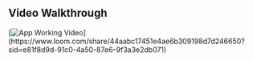 ## Video Walkthrough

[![App Working Video]([https://img.youtube.com/vi/dQw4w9WgXcQ/0.jpg](https://www.loom.com/share/44aabc17451e4ae6b309198d7d246650?sid=e81f8d9d-91c0-4a50-87e6-9f3a3e2db071))](https://www.loom.com/share/44aabc17451e4ae6b309198d7d246650?sid=e81f8d9d-91c0-4a50-87e6-9f3a3e2db071)
